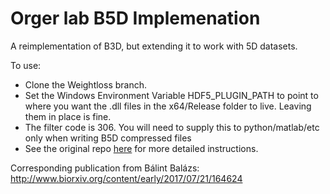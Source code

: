 # Orger lab B5D Implemenation

A reimplementation of B3D, but extending it to work with 5D datasets.

To use:

 - Clone the Weightloss branch.
 - Set the Windows Environment Variable HDF5_PLUGIN_PATH to point to where you want the .dll files in the x64/Release folder to live. Leaving them in place is fine.
 - The filter code is 306. You will need to supply this to python/matlab/etc only when writing B5D compressed files
 - See the original repo [here](https://git.embl.de/balazs/B3D) for more detailed instructions.
 

Corresponding publication from Bálint Balázs: http://www.biorxiv.org/content/early/2017/07/21/164624
